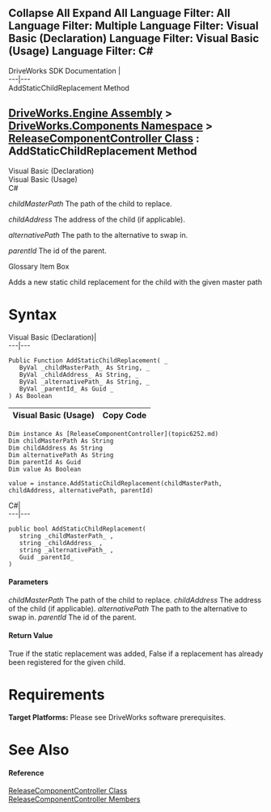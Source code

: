 Collapse All Expand All Language Filter: All  Language Filter: Multiple  Language Filter: Visual Basic (Declaration) Language Filter: Visual Basic (Usage) Language Filter: C#  
---  
DriveWorks SDK Documentation  |   
---|---  
AddStaticChildReplacement Method   
  
[DriveWorks.Engine Assembly](topic2156.md) > [DriveWorks.Components Namespace](topic6089.md) > [ReleaseComponentController Class](topic6252.md) : AddStaticChildReplacement Method  
---  
  
Visual Basic (Declaration)    
Visual Basic (Usage)    
C# 

_childMasterPath_
    The path of the child to replace.

_childAddress_
    The address of the child (if applicable).

_alternativePath_
    The path to the alternative to swap in.

_parentId_
    The id of the parent.

Glossary Item Box

Adds a new static child replacement for the child with the given master path 

# Syntax

Visual Basic (Declaration)|   
---|---  
      
    
    Public Function AddStaticChildReplacement( _
       ByVal _childMasterPath_ As String, _
       ByVal _childAddress_ As String, _
       ByVal _alternativePath_ As String, _
       ByVal _parentId_ As Guid _
    ) As Boolean  
  
Visual Basic (Usage)| Copy Code  
---|---  
      
    
    Dim instance As [ReleaseComponentController](topic6252.md)
    Dim childMasterPath As String
    Dim childAddress As String
    Dim alternativePath As String
    Dim parentId As Guid
    Dim value As Boolean
     
    value = instance.AddStaticChildReplacement(childMasterPath, childAddress, alternativePath, parentId)  
  
C#|   
---|---  
      
    
    public bool AddStaticChildReplacement( 
       string _childMasterPath_ ,
       string _childAddress_ ,
       string _alternativePath_ ,
       Guid _parentId_
    )  
  
#### Parameters

 _childMasterPath_
    The path of the child to replace.
_childAddress_
    The address of the child (if applicable).
_alternativePath_
    The path to the alternative to swap in.
_parentId_
    The id of the parent.

#### Return Value

True if the static replacement was added, False if a replacement has already been registered for the given child.

# Requirements

**Target Platforms:** Please see DriveWorks software prerequisites.

# See Also

#### Reference

[ReleaseComponentController Class](topic6252.md)   
[ReleaseComponentController Members](topic6253.md)


